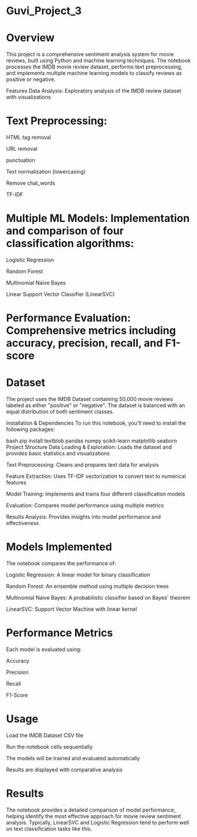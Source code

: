 # Guvi_Project_3

# Overview
This project is a comprehensive sentiment analysis system for movie reviews, built using Python and machine learning techniques. The notebook processes the IMDB movie review dataset, performs text preprocessing, and implements multiple machine learning models to classify reviews as positive or negative.

Features
Data Analysis: Exploratory analysis of the IMDB review dataset with visualizations

# Text Preprocessing:

HTML tag removal

URL removal

punctuation

Text normalization (lowercasing)

Remove chat_words

TF-IDF

# Multiple ML Models: Implementation and comparison of four classification algorithms:

Logistic Regression

Random Forest

Multinomial Naive Bayes

Linear Support Vector Classifier (LinearSVC)

# Performance Evaluation: Comprehensive metrics including accuracy, precision, recall, and F1-score

# Dataset
The project uses the IMDB Dataset containing 50,000 movie reviews labeled as either "positive" or "negative". The dataset is balanced with an equal distribution of both sentiment classes.

Installation & Dependencies
To run this notebook, you'll need to install the following packages:

bash
pip install textblob pandas numpy scikit-learn matplotlib seaborn
Project Structure
Data Loading & Exploration: Loads the dataset and provides basic statistics and visualizations

Text Preprocessing: Cleans and prepares text data for analysis

Feature Extraction: Uses TF-IDF vectorization to convert text to numerical features

Model Training: Implements and trains four different classification models

Evaluation: Compares model performance using multiple metrics

Results Analysis: Provides insights into model performance and effectiveness

# Models Implemented
The notebook compares the performance of:

Logistic Regression: A linear model for binary classification

Random Forest: An ensemble method using multiple decision trees

Multinomial Naive Bayes: A probabilistic classifier based on Bayes' theorem

LinearSVC: Support Vector Machine with linear kernel

# Performance Metrics
Each model is evaluated using:

Accuracy

Precision

Recall

F1-Score

# Usage
Load the IMDB Dataset CSV file

Run the notebook cells sequentially

The models will be trained and evaluated automatically

Results are displayed with comparative analysis

# Results
The notebook provides a detailed comparison of model performance, helping identify the most effective approach for movie review sentiment analysis. Typically, LinearSVC and Logistic Regression tend to perform well on text classification tasks like this.


